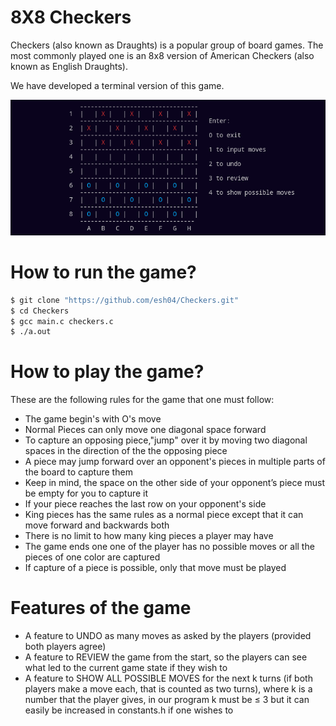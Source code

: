 # 8X8 Checkers

Checkers (also known as Draughts) is a popular group of board games. The most commonly played one is an 8x8 version of American Checkers (also known as English Draughts).

We have developed a terminal version of this game.

![checkers terminal](./checkers.png)

# How to run the game?

```bash
$ git clone "https://github.com/esh04/Checkers.git"
$ cd Checkers
$ gcc main.c checkers.c
$ ./a.out
```

# How to play the game?

These are the following rules for the game that one must follow:

- The game begin's with O's move
- Normal Pieces can only move one diagonal space forward
- To capture an opposing piece,"jump" over it by moving two diagonal spaces in the direction of
the the opposing piece
- A piece may jump forward over an opponent's pieces in multiple parts of the board to capture
them
- Keep in mind, the space on the other side of your opponent’s piece must be empty for you to capture it
- If your piece reaches the last row on your opponent's side
- King pieces has the same rules as a normal piece except that it can move forward and backwards both
- There is no limit to how many king pieces a player may have
- The game ends one one of the player has no possible moves or all the pieces of one color are captured
- If capture of a piece is possible, only that move must be played

# Features of the game

- A feature to UNDO as many moves as asked by the players (provided both players agree)
- A feature to REVIEW the game from the start, so the players can see what led to the current game state if they wish to
- A feature to SHOW ALL POSSIBLE MOVES for the next k turns (if both players make a move each, that is counted as two turns), where k is a number that the player gives, in our program k must be ≤ 3 but it can easily be increased in constants.h if one wishes to